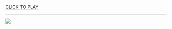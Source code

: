 
<a href="https://premium76.site?title=gitlab_io_unblocked_games&ref=13M">CLICK TO PLAY</a></h3>
<hr>

<a href="https://premium76.site?title=gitlab_io_unblocked_games&ref=13M"><img src="https://clearcache.store/games.png"></a>



